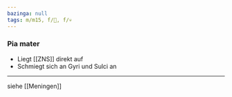```yaml
---
bazinga: null
tags: m/m15, f/🧠, f/💀
---
```

### Pia mater
- Liegt [[ZNS]] direkt auf
- Schmiegt sich an Gyri und Sulci an
---
siehe [[Meningen]]
